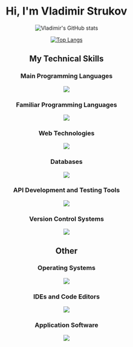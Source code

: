 <h1 align="center">Hi, I'm Vladimir Strukov</h1>

<p align="center">
  <img src="https://github-readme-stats.vercel.app/api?username=VladimirStrukov&show_icons=true&theme=chartreuse-dark" alt="Vladimir's GitHub stats" />
</p>
<p align="center">
  <a href="https://github.com/VladimirStrukov/github-readme-stats">
    <img src="https://github-readme-stats.vercel.app/api/top-langs/?username=VladimirStrukov&layout=donut" alt="Top Langs" />
  </a>
</p>


<p align="center">
  <strong><h2 align="center">My Technical Skills</h2></strong>
</p>


<p align="center">
  <strong><h3 align="center">Main Programming Languages</h3></strong>
</p>
<p align="center">
  <a href="https://skillicons.dev">
    <img src="https://skillicons.dev/icons?i=cs,js" />
  </a>
</p>

<p align="center">
  <strong><h3 align="center">Familiar Programming Languages</h3></strong>
</p>
<p align="center">
  <a href="https://skillicons.dev">
    <img src="https://skillicons.dev/icons?i=py" />
  </a>
</p>

<p align="center">
  <strong><h3 align="center">Web Technologies</h3></strong>
</p>
<p align="center">
  <a href="https://skillicons.dev">
    <img src="https://skillicons.dev/icons?i=html,css" />
  </a>
</p>

<p align="center">
  <strong><h3 align="center">Databases</h3></strong>
</p>
<p align="center">
  <a href="https://skillicons.dev">
    <img src="https://skillicons.dev/icons?i=mysql,postgres" />
  </a>
</p>

<p align="center">
  <strong><h3 align="center">API Development and Testing Tools</h3></strong>
</p>
<p align="center">
  <a href="https://skillicons.dev">
    <img src="https://skillicons.dev/icons?i=postman" />
  </a>
</p>

<p align="center">
  <strong><h3 align="center">Version Control Systems</h3></strong>
</p>
<p align="center">
  <a href="https://skillicons.dev">
    <img src="https://skillicons.dev/icons?i=git" />
  </a>
</p>


<p align="center">
  <strong><h2 align="center">Other</h2></strong>
</p>

<p align="center">
  <strong><h3 align="center">Operating Systems</h3></strong>
</p>
<p align="center">
  <a href="https://skillicons.dev">
    <img src="https://skillicons.dev/icons?i=windows" />
  </a>
</p>

<p align="center">
  <strong><h3 align="center">IDEs and Code Editors</h3></strong>
</p>
<p align="center">
  <a href="https://skillicons.dev">
    <img src="https://skillicons.dev/icons?i=visualstudio,vscode,pycharm,vim" />
  </a>
</p>

<p align="center">
  <strong><h3 align="center">Application Software</h3></strong>
</p>
<p align="center">
  <a href="https://skillicons.dev">
    <img src="https://skillicons.dev/icons?i=obsidian" />
  </a>
</p>
